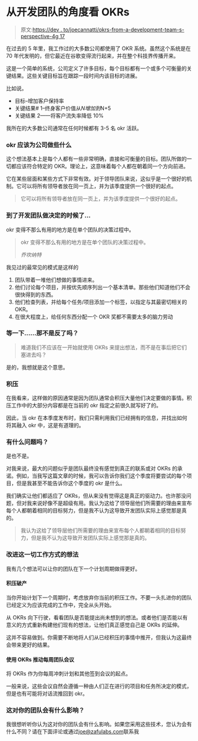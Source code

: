 # 从开发团队的角度看 OKRs

> 原文:[https://dev . to/joecannatti/okrs-from-a-development-team-s-perspective-4g 17](https://dev.to/joecannatti/okrs-from-a-development-team-s-perspective-4g17)

在过去的 5 年里，我工作过的大多数公司都使用了 OKR 系统。虽然这个系统是在 70 年代发明的，但它最近在谷歌变得流行起来，并在整个科技界传播开来。

这是一个简单的系统，公司定义了许多目标，每个目标都有一个或多个可衡量的关键结果。这些关键目标旨在跟踪一段时间内该目标的进展。

比如说。

*   目标–增加客户保持率
*   关键结果# 1–终身客户价值从$N 增加到$N+5
*   关键结果 2——将客户流失率降低 10%

我所在的大多数公司通常在任何时候都有 3-5 名 okr 活跃。

### okr 应该为公司做些什么

这个想法基本上是每个人都有一些非常明确，直接和可衡量的目标。团队所做的一切都应该符合特定的 OKR。理论上，这意味着每个人都在朝着同一个方向前进。

它在某些层面和某些方式下非常有效。对于领导团队来说，这似乎是一个很好的机制。它可以将所有领导者放在同一页上，并为该季度提供一个很好的起点。

> 它可以将所有领导者放在同一页上，并为该季度提供一个很好的起点。

### [](#when-it-comes-time-for-a-dev-team-make-decisions)到了开发团队做决定的时候了…

okr 变得不那么有用的地方是在单个团队的决策过程中。

> okr 变得不那么有用的地方是在单个团队的决策过程中。
> 
> <cite>乔坎纳特</cite>

我见过的最常见的模式是这样的

1.  团队带着一堆他们想做的事情进来。
2.  他们讨论每个项目，并按优先顺序列出一个基本清单。那些他们知道他们不会很快得到的东西。
3.  他们检查列表，并给每个任务/项目添加一个标签，以指定与其最密切相关的 OKR。
4.  在很大程度上，给任何东西分配一个 OKR 奖都不需要太多的脑力劳动

### [](#wait-a-minute-isnt-that-backwards)等一下……那不是反了吗？

> 难道我们不应该在一开始就使用 OKRs 来提出想法，而不是在事后把它们塞进去吗？

是的，我想就是这个意思。

### [](#backlog)积压

在我看来，这样做的原因通常是因为团队通常会积压大量他们决定要做的事情。积压工作中的大部分内容都是在当前的 okr 指定之前很久就写好了的。

因此，当 okr 在本季度发布时，我们只需利用我们已经拥有的信息，并找出如何将其融入 okr 中，这是有道理的。

### [](#is-there-anything-wrong-with-that)有什么问题吗？

是也不是。

对我来说，最大的问题似乎是团队最终没有感觉到真正的联系或对 OKRs 的承诺。例如，当我写这篇文章的时候，我可以告诉你我们这个季度将要尝试的每个项目，但是我甚至不能告诉你这个季度的 okr 是什么。

我们确实让他们都适应了 OKRs，但从来没有觉得这是真正的驱动力。也许那没问题，但对我来说好像不是超级有用。我认为这给了领导层他们所需要的理由来宣布每个人都朝着相同的目标努力，但是我不认为这导致开发团队实际上感觉那是真的。

> 我认为这给了领导层他们所需要的理由来宣布每个人都朝着相同的目标努力，但是我不认为这导致开发团队实际上感觉那是真的。

### [](#ideas-to-improve-how-this-all-works)改进这一切工作方式的想法

我有几个想法可以让你的团队在下一个计划周期做得更好。

#### [](#backlog-bankruptcy)积压破产

当你开始计划下一个周期时，考虑放弃你当前的积压工作。不要一头扎进你的团队已经定义为应该完成的工作中，完全从头开始。

从 OKRs 向下行驶，看看团队是否能提出尚未想到的想法。或者他们是否能以有意义的方式重新构建他们现有的想法，让他们真正感觉自己是 OKRs 的延伸。

这并不容易做到。你需要不断地将人们从已经积压的事情中推开，但我认为这最终会带来更好的结果。

#### [](#use-okrs-to-drive-weekly-team-meetings)使用 OKRs 推动每周团队会议

将 OKRs 作为你每周冲刺计划和其他签到会议的起点。

一般来说，这些会议自然会遵循一种由人们正在进行的项目和任务所决定的模式，但是也有可能将对话流推回到 okr。

### 这对你的团队会有什么影响？

我很想听听你认为这对你的团队会有什么影响。如果您采用这些技术，您认为会有什么不同？请在下面评论或通过[joe@zafulabs.com](mailto:joe@zafulabs.com)联系我